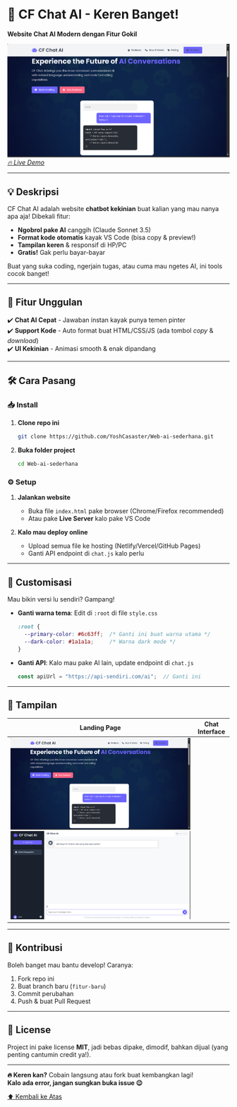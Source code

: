 # **📌 CF Chat AI - Keren Banget!**  
**Website Chat AI Modern dengan Fitur Gokil**  

![Preview CF Chat AI](./assets/web.png)
*[🔥 Live Demo](https://contoh-link-demo.com)*  

---

## **💡 Deskripsi**  
CF Chat AI adalah website **chatbot kekinian** buat kalian yang mau nanya apa aja! Dibekali fitur:  
- **Ngobrol pake AI** canggih (Claude Sonnet 3.5)  
- **Format kode otomatis** kayak VS Code (bisa copy & preview!)  
- **Tampilan keren** & responsif di HP/PC  
- **Gratis!** Gak perlu bayar-bayar  

Buat yang suka coding, ngerjain tugas, atau cuma mau ngetes AI, ini tools cocok banget!  

---

## **🚀 Fitur Unggulan**  
✔️ **Chat AI Cepat** - Jawaban instan kayak punya temen pinter  
✔️ **Support Kode** - Auto format buat HTML/CSS/JS (ada tombol *copy* & *download*)  
✔️ **UI Kekinian** - Animasi smooth & enak dipandang  

---

## **🛠️ Cara Pasang**  

### **📥 Install**  
1. **Clone repo ini**  
   ```bash
   git clone https://github.com/YoshCasaster/Web-ai-sederhana.git
   ```
2. **Buka folder project**  
   ```bash
   cd Web-ai-sederhana
   ```

### **⚙️ Setup**  
1. **Jalankan website**  
   - Buka file `index.html` pake browser (Chrome/Firefox recommended)  
   - Atau pake **Live Server** kalo pake VS Code  

2. **Kalo mau deploy online**  
   - Upload semua file ke hosting (Netlify/Vercel/GitHub Pages)  
   - Ganti API endpoint di `chat.js` kalo perlu  

---

## **🎨 Customisasi**  
Mau bikin versi lu sendiri? Gampang!  
- **Ganti warna tema**: Edit di `:root` di file `style.css`  
  ```css
  :root {
    --primary-color: #6c63ff;  /* Ganti ini buat warna utama */
    --dark-color: #1a1a1a;     /* Warna dark mode */
  }
  ```
- **Ganti API**: Kalo mau pake AI lain, update endpoint di `chat.js`  
  ```javascript
  const apiUrl = "https://api-sendiri.com/ai";  // Ganti ini
  ```

---

## **📱 Tampilan**  
| **Landing Page** | **Chat Interface** |  
|------------------|-------------------|  
| ![Landing Page](./assets/web.png) ![Chat Page](./assets/chatai.png)|

---

## **💬 Kontribusi**  
Boleh banget mau bantu develop! Caranya:  
1. Fork repo ini  
2. Buat branch baru (`fitur-baru`)  
3. Commit perubahan  
4. Push & buat Pull Request  

---

## **📜 License**  
Project ini pake license **MIT**, jadi bebas dipake, dimodif, bahkan dijual (yang penting cantumin credit ya!).  

---

**🔥 Keren kan?** Cobain langsung atau fork buat kembangkan lagi!  
**Kalo ada error, jangan sungkan buka issue 😉**  

[⬆️ Kembali ke Atas](#-cf-chat-ai---keren-banget)